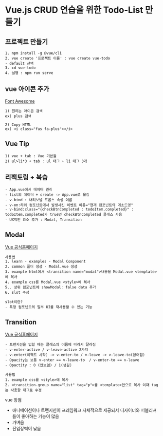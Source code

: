 ﻿# Vue.js CRUD 연습을 위한 Todo-List 만들기

## 프로젝트 만들기
```
1. npm install -g @vue/cli
2. vue create '프로젝트 이름' : vue create vue-todo 
- default 선택
3. cd vue-todo
4. 실행 : npm run serve
```

## vue 아이콘 추가
[Font Awesome](https://fontawesome.com/icons?d=gallery)
```
1) 원하는 아이콘 검색
ex) plus 검색

2) Copy HTML 
ex) <i class="fas fa-plus"></i>
```
## Vue Tip
```
1) vue + tab : Vue 기본틀
2) ul>li*3 + tab : ul 태그 + li 태그 3개
```

## 리팩토링 + 복습
```
- App.vue에서 데이터 관리
- list의 데이터 + create -> App.vue로 옮김
- v-bind : 내려보낼 프롭스 속성 이름
- v-on:하위 컴포넌트에서 발생시킨 이벤트 이름="현재 컴포넌트의 메소드명"
- v-bind:class="{checkBtnCompleted : todoItem.completed}" : todoItem.completed가 true면 checkBtnCompleted 클래스 사용
- UX적인 요소 추가 : Modal, Transition
```

## Modal
[Vue 공식홈페이지](https://vuejs.org/v2/examples/modal.html)

```
사용법
1. learn - examples - Modal Component
2. common 폴더 생성 - Modal.vue 생성
3. example html에서 <transition name="modal">내용을 Modal.vue <template>에 복사
4. example css를 Modal.vue <style>에 복사
5.. 상위 컴포넌트에 showModal: false data 추가
6. slot 수정

slot이란?
- 특정 컴포넌트의 일부 UI를 재사용할 수 있는 기능
```

## Transition
[Vue 공식홈페이지](https://vuejs.org/v2/guide/transitions.html#List-Transitions)
```
- 트랜지션을 입힐 때는 클래스의 이름에 따라서 달라짐
- v-enter-active / v-leave-active 2가지
- v-enter(이펙트 시작) -> v-enter-to / v-leave -> v-leave-to(없어짐)
- Opacity는 보통 v-enter == v-leave-to  / v-enter-to == v-leave
- Opactity : 0 (안보임) / 1(생김)

사용법
1. example css를 <style>에 복사
2. <transition-group name="list" tag="p">를 <template>안으로 복사 이때 tag는 사용할 태그로 수정
```

vue 장점
- 애니메이션이나 트랜지션이 프레임워크 자체적으로 제공되서 디자이너와 퍼블리셔들이 좋아하는 기능이 많음
- 가벼움
- 진입장벽이 낮음
